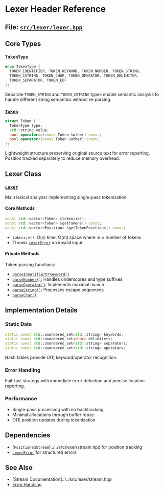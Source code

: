 # Lexer Header Reference

## File: [`src/lexer/lexer.hpp`](../../src/lexer/lexer.hpp)

## Core Types

### [`TokenType`](../../src/lexer/lexer.hpp:13)

```cpp
enum TokenType {
  TOKEN_IDENTIFIER, TOKEN_KEYWORD, TOKEN_NUMBER, TOKEN_STRING,
  TOKEN_CSTRING, TOKEN_CHAR, TOKEN_OPERATOR, TOKEN_DELIMITER,
  TOKEN_SEPARATOR, TOKEN_EOF
};
```

Separate `TOKEN_STRING` and `TOKEN_CSTRING` types enable semantic analysis to handle different string semantics without re-parsing.

### [`Token`](../../src/lexer/lexer.hpp:27)

```cpp
struct Token {
  TokenType type;
  std::string value;
  bool operator==(const Token &other) const;
  bool operator<(const Token &other) const;
};
```

Lightweight structure preserving original source text for error reporting. Position tracked separately to reduce memory overhead.

## Lexer Class

### [`Lexer`](../../src/lexer/lexer.hpp:42)

Main lexical analyzer implementing single-pass tokenization.

#### Core Methods

```cpp
const std::vector<Token> &tokenize();
const std::vector<Token> &getTokens() const;
const std::vector<Position> &getTokenPositions() const;
```

- `tokenize()`: O(n) time, O(m) space where m = number of tokens
- Throws [`LexerError`](../../src/utils/error.hpp:6) on invalid input

#### Private Methods

Token parsing functions:
- [`parseIdentifierOrKeyword()`](../../src/lexer/lexer.hpp:69)
- [`parseNumber()`](../../src/lexer/lexer.hpp:70): Handles underscores and type suffixes
- [`parseOperator()`](../../src/lexer/lexer.hpp:71): Implements maximal munch
- [`parseString()`](../../src/lexer/lexer.hpp:75): Processes escape sequences
- [`parseChar()`](../../src/lexer/lexer.hpp:76)

## Implementation Details

### Static Data

```cpp
static const std::unordered_set<std::string> keywords;
static const std::unordered_set<char> delimiters;
static const std::unordered_set<std::string> separators;
static const std::unordered_set<std::string> operators;
```

Hash tables provide O(1) keyword/operator recognition.

### Error Handling

Fail-fast strategy with immediate error detection and precise location reporting.

### Performance

- Single-pass processing with no backtracking
- Minimal allocations through buffer reuse
- O(1) position updates during tokenization

## Dependencies

- [`PositionedStream`]../../src/lexer/stream.hpp for position tracking
- [`LexerError`](../utils/error.hpp:6) for structured errors

## See Also

- [Stream Documentation]../../src/lexer/stream.hpp
- [Error Handling](../utils/error.hpp.md)